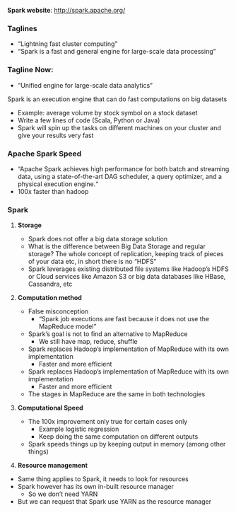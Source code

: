 **Spark website**: http://spark.apache.org/
### Taglines
- “Lightning fast cluster computing”
- “Spark is a fast and general engine for large-scale data processing”
### Tagline Now:
- “Unified engine for large-scale data analytics”

Spark is an execution engine that can do fast computations on big datasets
- Example: average volume by stock symbol on a stock dataset
- Write a few lines of code (Scala, Python or Java)
- Spark will spin up the tasks on different machines on your cluster and give your results very fast
### Apache Spark Speed
- “Apache Spark achieves high performance for both batch and streaming data, using a state-of-the-art DAG scheduler, a query optimizer, and a physical execution engine.“
- 100x faster than hadoop
### Spark
1) **Storage**
	- Spark does not offer a big data storage solution
	- What is the difference between Big Data Storage and regular storage? The whole concept of replication, keeping track of pieces of your data etc, in short there is no “HDFS”
	- Spark leverages existing distributed file systems like Hadoop’s HDFS or Cloud services like Amazon S3 or big data databases like HBase, Cassandra, etc
2) **Computation method**
	 - False misconception 
		- “Spark job executions are fast because it does not use the MapReduce model”
	- Spark’s goal is not to find an alternative to MapReduce
		- We still have map, reduce, shuffle
	- Spark replaces Hadoop’s implementation of MapReduce with its own implementation
		- Faster and more efficient
	- Spark replaces Hadoop’s implementation of MapReduce with its own implementation
		- Faster and more efficient
	- The stages in MapReduce are the same in both technologies
3) **Computational Speed**
	- The 100x improvement only true for certain cases only
		- Example logistic regression
		- Keep doing the same computation on different outputs
	- Spark speeds things up by keeping output in memory (among other things)

4) **Resource management**
- Same thing applies to Spark, it needs to look for resources
- Spark however has its own in-built resource manager
	- So we don’t need YARN
- But we can request that Spark use YARN as the resource manager